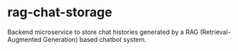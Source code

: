 # rag-chat-storage
Backend microservice to store chat histories generated by a RAG (Retrieval-Augmented Generation) based chatbot system.
